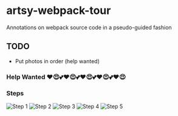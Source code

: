 # artsy-webpack-tour
Annotations on webpack source code in a pseudo-guided fashion

## TODO 
* Put photos in order (help wanted)

### Help Wanted ❤😍💕❤😍💕❤😍💕❤😍💕❤😍

### Steps
![Step 1](https://github.com/TheLarkInn/artsy-webpack-tour/blob/master/webpack-narrative01.png)
![Step 2](https://github.com/TheLarkInn/artsy-webpack-tour/blob/master/webpack-narrative02.png)
![Step 3](https://github.com/TheLarkInn/artsy-webpack-tour/blob/master/webpack-narrative03.png)
![Step 4](https://github.com/TheLarkInn/artsy-webpack-tour/blob/master/webpack-narrative04.png)
![Step 5](https://github.com/TheLarkInn/artsy-webpack-tour/blob/master/webpack-narrative05.png)
